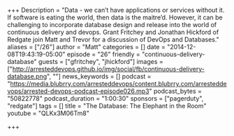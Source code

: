 +++
Description = "Data - we can’t have applications or services without it. If software is eating the world, then data is the maitre’d. However, it can be challenging to incorporate database design and release into the world of continuous delivery and devops. Grant Fritchey and Jonathan Hickford of Redgate join Matt and Trevor for a discussion of DevOps and Databases."
aliases = ["/26"]
author = "Matt"
categories = []
date = "2014-12-08T19:43:19-05:00"
episode = "26"
friendly = "continuous-delivery-database"
guests = ["gfritchey", "jhickford"]
images = ["http://arresteddevops.github.io/img/social/fb/continuous-delivery-database.png", ""]
news_keywords = []
podcast = "https://media.blubrry.com/arresteddevops/content.blubrry.com/arresteddevops/arrested-devops-podcast-episode026.mp3"
podcast_bytes = "50822778"
podcast_duration = "1:00:30"
sponsors = ["pagerduty", "redgate"]
tags = []
title = "The Database: The Elephant in the Room"
youtube = "QLKx3M06Tm8"

+++

